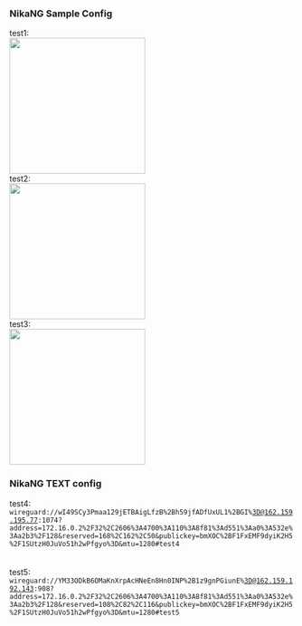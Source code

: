 ### NikaNG Sample Config
test1:<br>
<img src="https://github.com/mahsanet/MahsaFreeConfig/blob/main/QRCode/test1.jpg?raw=true" width="240" ><br>
test2:<br>
<img src="https://github.com/mahsanet/MahsaFreeConfig/blob/main/QRCode/test2.png?raw=true" width="240" ><br>
test3:<br>
<img src="https://github.com/mahsanet/MahsaFreeConfig/blob/main/QRCode/test3.png?raw=true" width="240" ><br>
### NikaNG TEXT config
test4:<br>
<code>wireguard://wI49SCy3Pmaa129jETBAigLfzB%2Bh59jfADfUxUL1%2BGI%3D@162.159.195.77:1074?address=172.16.0.2%2F32%2C2606%3A4700%3A110%3A8f81%3Ad551%3Aa0%3A532e%3Aa2b3%2F128&reserved=168%2C162%2C50&publickey=bmXOC%2BF1FxEMF9dyiK2H5%2F1SUtzH0JuVo51h2wPfgyo%3D&mtu=1280#test4</code>
<br><br><br>
test5:<br>
<code>wireguard://YM33ODkB6OMaKnXrpAcHNeEn8Hn0INP%2B1z9gnPGiunE%3D@162.159.192.143:908?address=172.16.0.2%2F32%2C2606%3A4700%3A110%3A8f81%3Ad551%3Aa0%3A532e%3Aa2b3%2F128&reserved=108%2C82%2C116&publickey=bmXOC%2BF1FxEMF9dyiK2H5%2F1SUtzH0JuVo51h2wPfgyo%3D&mtu=1280#test5</code>
<br>




